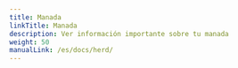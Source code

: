 ```yaml
---
title: Manada
linkTitle: Manada
description: Ver información importante sobre tu manada
weight: 50
manualLink: /es/docs/herd/
---
```

<script>
  window.location.href = "/es/docs/herd/";
</script>
